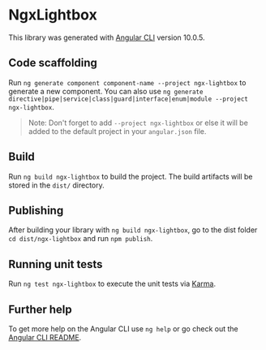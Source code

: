 # NgxLightbox

This library was generated with [Angular CLI](https://github.com/angular/angular-cli) version 10.0.5.

## Code scaffolding

Run `ng generate component component-name --project ngx-lightbox` to generate a new component. You can also use `ng generate directive|pipe|service|class|guard|interface|enum|module --project ngx-lightbox`.
> Note: Don't forget to add `--project ngx-lightbox` or else it will be added to the default project in your `angular.json` file. 

## Build

Run `ng build ngx-lightbox` to build the project. The build artifacts will be stored in the `dist/` directory.

## Publishing

After building your library with `ng build ngx-lightbox`, go to the dist folder `cd dist/ngx-lightbox` and run `npm publish`.

## Running unit tests

Run `ng test ngx-lightbox` to execute the unit tests via [Karma](https://karma-runner.github.io).

## Further help

To get more help on the Angular CLI use `ng help` or go check out the [Angular CLI README](https://github.com/angular/angular-cli/blob/master/README.md).

